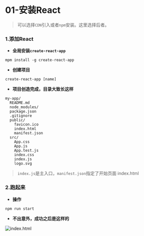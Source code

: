 # **01-安装React**

> 可以选择`CDN`引入或者`npm`安装。这里选择后者。

### **1.添加React**

- **全局安装`create-react-app`**

```shell
mpm install -g create-react-app
```

- **创建项目**

```shell
create-react-app [name]
```

- **项目创造完成，目录大致长这样**

```shell
my-app/
  README.md
  node_modules/
  package.json
  .gitignore
  public/
    favicon.ico
    index.html
    manifest.json
  src/
    App.css
    App.js
    App.test.js
    index.css
    index.js
    logo.svg
```

> `index.js`是主入口，`manifest.json`指定了开始页面 index.html

### **2.跑起来**

- **操作**

```shell
npm run start
```

- **不出意外，成功之后是这样的**

![index.html](https://www.runoob.com/wp-content/uploads/2016/02/629B9FC4-7FD7-42A4-BBA0-B108B3F83BD9.jpg)

